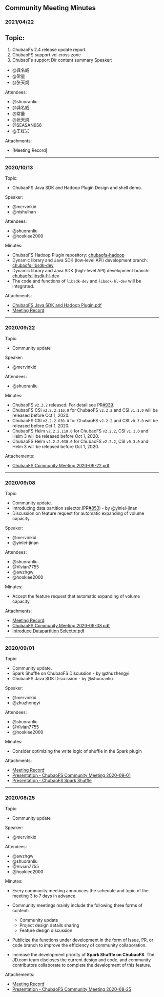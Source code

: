 ## Community Meeting Minutes
### 2021/04/22
Topic:
- 
 1) ChubaoFs 2.4 release update report. 
 2) ChubaoFS support vol cross zone
 3) ChubaoFs support Dir content summary
Speaker:
- @龚名威
- @常量
- @张天炯

Attendees:
- @shuoranliu
- @龚名威
- @常量
- @张天炯
- @SEASAN666
- @王红岩

Attachments:
- [Meeting Record]


***
### 2020/10/13
Topic:
- ChubaoFS Java SDK and Hadoop Plugin Design and shell demo.

Speaker:
- @mervinkid
- @nishuihan

Attendees:
- @shuoranliu
- @hooklee2000 

Minutes:
- ChubaoFS Hadoop Plugin repository: [chubaofs-hadoop](https://github.com/chubaofs/chubaofs-hadoop)
- Dynamic library and Java SDK (low-level API) development branch: [chubaofs:libsdk-dev](https://github.com/chubaofs/chubaofs/tree/libsdk-dev)
- Dynamic library and Java SDK (high-level API) development branch: [chubaofs:libsdk-hl-dev](https://github.com/chubaofs/chubaofs/tree/libsdk-hl-dev)
- The code and functions of `libsdk-dev` and `libsdk-hl-dev` will be integrated.

Attachments:
- [ChubaoFS Java SDK and Hadoop Plugin.pdf](https://github.com/chubaofs/chubaofs/files/5372055/ChubaoFS.Java.SDK.and.Hadoop.Plugin.pdf)
- [Meeting Record](https://youtu.be/xSwxnNb6C0E)

***

### 2020/09/22
Topic:
- Community update

Speaker:
- @mervinkid

Attendees:
- @shuoranliu

Minutes:
- ChubaoFS `v2.2.2` released. For detail see PR[#939](https://github.com/chubaofs/chubaofs/pull/939).
- ChubaoFS CSI `v2.2.2.110.0` for ChubaoFS `v2.2.2` and CSI `v1.1.0` will be released before Oct 1, 2020.
- ChubaoFS CSI `v2.2.2.030.0` for ChubaoFS `v2.2.2` and CSI `v0.3.0` will be released before Oct 1, 2020.
- ChubaoFS Helm `v2.2.2.110.0` for ChubaoFS `v2.2.2`, CSI `v1.1.0` and Helm 3 will be released before Oct 1, 2020.
- ChubaoFS Helm `v2.2.2.030.0` for ChubaoFS `v2.2.2`, CSI `v0.3.0` and Helm 3 will be released before Oct 1, 2020.

Attachements:
- [ChubaoFS Community Meeting 2020-09-22.pdf](https://github.com/chubaofs/chubaofs/files/5274095/ChubaoFS.Community.Meeting.2020-09-22.pdf)

***

### 2020/09/08
Topic:
- Community update.
- Introducing data partition selector.(PR[#853](https://github.com/chubaofs/chubaofs/pull/853)) - by @yinlei-jinan
- Discussion on feature request for automatic expanding of volume capacity.

Speaker:
- @mervinkid
- @yinlei-jinan

Attendees:
- @shuoranliu
- @Vivian7755
- @awzhgw
- @hooklee2000 

Minutes:

- Accept the feature request that automatic expanding of volume capacity.

Attachments:

- [Meeting Record](https://zoom.com.cn/rec/share/H33yQk9iLnUpQ65eBOrbw73OmrnnbCDCHcc81cgwABVw1Ea59ZV0GrRHRXkGeFc.-YyxwDuc6En1tRX_?startTime=1599568863000)
- [ChubaoFS Community Meeting 2020-09-08.pdf](https://github.com/chubaofs/chubaofs/files/5192669/ChubaoFS.Community.Meeting.2020-09-08.pdf)
- [Introduce Datapartition Selector.pdf](https://github.com/chubaofs/chubaofs/files/5192678/Introduce.Datapartition.Selector.pdf)

***

### 2020/09/01

Topic:
- Community update.
- Spark Shuffle on ChubaoFS Discussion - by @zhuzhengyi
- ChubaoFS Java SDK Discussion - by @shuoranliu

Speaker:
- @mervinkid
- @zhuzhengyi

Attendees:
- @shuoranliu
- @Vivian7755
- @hooklee2000 

Minutes:
- Consider optimizing the write logic of shuffle in the Spark plugin

Attachments: 
- [Meeting Record](https://zoom.com.cn/rec/share/nEabSJWRxn1RV-aFA8_uHwYH411nynvYW5oGh77KgvaKznMwA9qjILPMY7JSf22h.aWZToRwEsINDOIDz?startTime=1598965131000)
- [Presentation - ChubaoFS Community Meeting 2020-09-01](https://github.com/chubaofs/chubaofs/files/5165754/ChubaoFS.Community.Meeting.2020-09-01.pdf)
- [Presentation - ChubaoFS Spark Shuffle](https://github.com/chubaofs/chubaofs/files/5165848/ChubaoFS.Spark.Shuffle.Research.pdf)

***

### 2020/08/25

Topic:
- Community update

Speaker: 
- @mervinkid

Attendees: 
- @awzhgw
- @shuoranliu
- @Vivian7755
- @hooklee2000 

Minutes:
- Every community meeting announces the schedule and topic of the meeting 3 to 7 days in advance.

- Community meetings mainly include the following three forms of content:
  - Community update
  - Project design details sharing
  - Feature design discussion

- Publicize the functions under development in the form of Issue, PR, or code branch to improve the efficiency of community collaboration.

- Increase the development priority of **Spark Shuffle on ChubaoFS**. The JD.com team discloses the current design and code, and community contributors collaborate to complete the development of this feature.

Attachements:
- [Meeting Record](https://zoom.com.cn/rec/share/7tBXHbjU91tOXYnptlDVf_QqJ8e7aaa80yYbrvsLzE6n2rYACfmybVlE-otSmjIE?startTime=1598359513000)
- [Presentation - ChubaoFS Community Meeting 2020-08-25](https://github.com/chubaofs/chubaofs/files/5144711/ChubaoFS.Community.Meeting.2020-8-25.pdf)